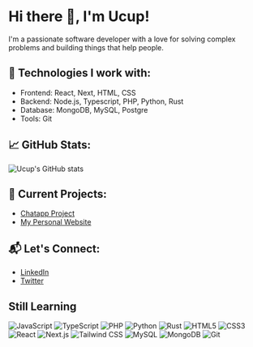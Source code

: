 # Hi there 👋, I'm Ucup!

I'm a passionate software developer with a love for solving complex problems and building things that help people.

## 🔧 Technologies I work with:

- Frontend: React, Next, HTML, CSS
- Backend: Node.js, Typescript, PHP, Python, Rust
- Database: MongoDB, MySQL, Postgre
- Tools: Git

## 📈 GitHub Stats:

![Ucup's GitHub stats](https://github-readme-stats.vercel.app/api?username=ucuppppp&show_icons=true&hide_title=true)

## 🌱 Current Projects:

- [Chatapp Project](https://github.com/ucuppppp/chatapp)
- [My Personal Website](https://github.com/ucuppppp/portfolio)

## 📬 Let's Connect:

- [LinkedIn](https://www.linkedin.com/in/ucuppppp/)
- [Twitter](https://twitter.com/ucuppppp)

## Still Learning

![JavaScript](https://img.shields.io/badge/JavaScript-ES6-yellow)
![TypeScript](https://img.shields.io/badge/TypeScript-4.5-blue)
![PHP](https://img.shields.io/badge/PHP-7.x-777bb3)
![Python](https://img.shields.io/badge/Python-3.x-blue)
![Rust](https://img.shields.io/badge/Rust-1.x-orange)
![HTML5](https://img.shields.io/badge/HTML5-E34F26.svg?style=flat&logo=html5&logoColor=white)
![CSS3](https://img.shields.io/badge/CSS3-1572B6.svg?style=flat&logo=css3&logoColor=white)
![React](https://img.shields.io/badge/React-17.x-61DAFB)
![Next.js](https://img.shields.io/badge/Next.js-12.x-000000)
![Tailwind CSS](https://img.shields.io/badge/Tailwind%20CSS-2.2.15-38BDF8)
![MySQL](https://img.shields.io/badge/MySQL-8.0-4479A1)
![MongoDB](https://img.shields.io/badge/MongoDB-4.4-47A248)
![Git](https://img.shields.io/badge/Git-2.x-F05032)
